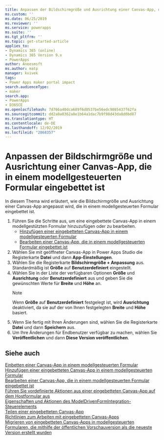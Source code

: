 ```yaml
---
title: Anpassen der Bildschirmgröße und Ausrichtung einer Canvas-App, die in einem modellgesteuerten Formular eingebettet ist | MicrosoftDocs
ms.custom: ''
ms.date: 06/25/2019
ms.reviewer: ''
ms.service: powerapps
ms.suite: ''
ms.tgt_pltfrm: ''
ms.topic: get-started-article
applies_to:
- Dynamics 365 (online)
- Dynamics 365 Version 9.x
- PowerApps
author: Aneesmsft
ms.author: matp
manager: kvivek
tags:
- Power Apps maker portal impact
search.audienceType:
- maker
search.app:
- PowerApps
- D365CE
ms.openlocfilehash: 7d766a40dca689f6d0537be56edc9865437f62fa
ms.sourcegitcommit: dd2a8a0362a8e1b64a1dac7b9f98d43da8d0bd87
ms.translationtype: HT
ms.contentlocale: de-DE
ms.lasthandoff: 12/02/2019
ms.locfileid: "2868357"
---
```

# <a name="customize-the-screen-size-and-orientation-of-a-canvas-app-embedded-on-a-model-driven-form"></a>Anpassen der Bildschirmgröße und Ausrichtung einer Canvas-App, die in einem modellgesteuerten Formular eingebettet ist
In diesem Thema wird erläutert, wie die Bildschirmgröße und Ausrichtung einer Canvas-App angepasst wird, die in einem modellgesteuerten Formular eingebettet ist.

1.  Führen Sie die Schritte aus, um eine eingebettete Canvas-App in einem modellgestützten Formular hinzuzufügen oder zu bearbeiten.
    - [Hinzufügen einer eingebetteten Canvas-App in einem modellgesteuerten Formular](embedded-canvas-app-add-classic-designer.md)
    - [Bearbeiten einer Canvas-App, die in einem modellgesteuerten Formular eingebettet ist](embedded-canvas-app-edit-classic-designer.md)
2. Wählen Sie mit geöffneter Canvas-App in Power Apps Studio die Registerkarte **Datei** und dann **App-Einstellungen**.
3. Wählen Sie die Registerkarte **Bildschirmgröße + Anpassung** aus. Standardmäßig ist **Größe** auf **Benutzerdefiniert** eingestellt.
4. Wählen Sie in der Liste der verfügbaren Optionen **Größe** und **Ausrichtung** oder **Benutzerdefiniert** aus und geben Sie die gewünschten Werte für **Breite** und **Höhe** an.
    > [!NOTE]
    > Wenn **Größe** auf **Benutzerdefiniert** festgelegt ist, wird **Ausrichtung** deaktiviert, da sie auf der von Ihnen festgelegten **Breite** und **Höhe** basiert.
5. Wenn Sie fertig mit Ihren Änderungen sind, wählen Sie die Registerkarte **Datei** und dann **Speichern** aus.
6. Um Ihre Änderungen für Endbenutzer verfügbar zu machen, wählen Sie **Veröffentlichen** und dann **Diese Version veröffentlichen**.

## <a name="see-also"></a>Siehe auch
[Einbetten einer Canvas-App in einem modellgesteuerten Formular](embed-canvas-app-in-form.md) <br />
[Hinzufügen einer eingebetteten Canvas-App in einem modellgesteuerten Formular](embedded-canvas-app-add-classic-designer.md) <br />
[Bearbeiten einer Canvas-App, die in einem modellgesteuerten Formular eingebettet ist](embedded-canvas-app-edit-classic-designer.md) <br />
[Führen Sie vordefinierte Aktionen aus einer eingebetteten Canvas-App auf dem Hostformular aus](embedded-canvas-app-actions.md) <br />
[Eigenschaften und Aktionen des ModelDrivenFormIntegration-Steuerelements](embedded-canvas-app-properties-actions.md) <br />
[Teilen einer eingebetteten Canvas-App](share-embedded-canvas-app.md) <br />
[Richtlinien zum Arbeiten mit eingebetteten Canvas-Apps](embedded-canvas-app-guidelines.md) <br />
[Migrieren von eingebetteten Canvas-Apps in modellgesteuerten Formularen, die mithilfe der öffentlichen Vorschauversion als die neueste Version erstellt wurden](embedded-canvas-app-migrate-from-preview.md) <br />
